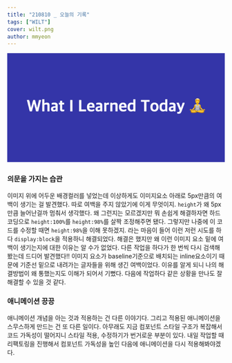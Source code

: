 ```yaml
---
title: "210810 _ 오늘의 기록"
tags: ["WILT"]
cover: wilt.png
author: mmyeon
---
```


![what i learned today](./wilt.png)

### 의문을 가지는 습관

이미지 위에 어두운 배경컬러를 넣었는데 이상하게도 이미지요소 아래로 5px만큼의 여백이 생기는 걸 발견했다. 따로 여백을 주지 않았기에 이게 무엇이지. `height`가 왜 5px만큼 늘어난걸까 멈춰서 생각했다. 왜 그런지는 모르겠지만 뭐 손쉽게 해결하자면 하드코딩으로 `height:100%`를 `height:98%`를 살짝 조정해주면 됐다. 그렇지만 나중에 이 코드를 수정할 때면 `height:98%`을 이해 못하겠지. 라는 마음이 들어 이런 저런 시도를 하다 `display:block`을 적용하니 해결되었다. 해결은 했지만 왜 이런 이미지 요소 밑에 여백이 생기는지에 대한 이유는 알 수가 없었다. 다른 작업을 하다가 한 번씩 다시 검색해봤는데 드디어 발견했다!! 이미지 요소가 baseline기준으로 배치되는 inline요소이기 때문에 기준선 밑으로 내려가는 글자들을 위해 생긴 여백이었다. 이유를 알게 되니 나의 해결방법이 왜 통했는지도 이해가 되어서 기뻤다. 다음에 작업하다 같은 상황을 만나도 잘 해결할 수 있을 것 같다.

### 애니메이션 끙끙

애니메이션 개념을 아는 것과 적용하는 건 다른 이야기다. 그리고 적용된 애니메이션을 스무스하게 만드는 건 또 다른 일이다. 아무래도 지금 컴포넌트 스타일 구조가 복잡해서 코드 가독성이 떨어지니 스타일 적용, 수정하기가 번거로운 부분이 있다. 내일 작업할 때 리팩토링을 진행해서 컴포넌트 가독성을 높인 다음에 애니메이션을 다시 적용해봐야겠다.
